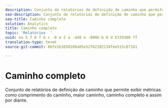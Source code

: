 ```yaml
---
description: Conjunto de relatórios de definição de caminho que permite exibir métricas como comprimento do caminho, maior caminho, caminho completo e assim por diante.
seo-description: Conjunto de relatórios de definição de caminho que permite exibir métricas como comprimento do caminho, maior caminho, caminho completo e assim por diante.
seo-title: Caminho completo
solution: Analytics
title: Caminho completo
topic: 'Relatórios  '
uuid: ea 5 f 0 f 6 c -8 e 2 a -448 e -8096-b 0 d 6339360 ff
translation-type: tm+mt
source-git-commit: 86fe1b3650100a05e52fb2102134fee515c871b1

---
```



# Caminho completo

Conjunto de relatórios de definição de caminho que permite exibir métricas como comprimento do caminho, maior caminho, caminho completo e assim por diante.

